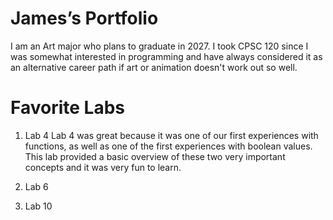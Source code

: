 # James’s Portfolio

I am an Art major who plans to graduate in 2027. I took CPSC 120 since I was somewhat interested in programming and have always considered it as an alternative career path if art or animation doesn't work out so well.

# Favorite Labs

1. Lab 4
Lab 4 was great because it was one of our first experiences with functions, as well as one of the first experiences with boolean values. This lab provided a basic overview of these two very important concepts and it was very fun to learn.
2. Lab 6

3. Lab 10
